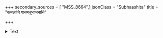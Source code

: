 +++
secondary_sources = [ "MSS_8664",]
jsonClass = "Subhaashita"
title = "कमलानि पानमधुभाजनानि"

+++

<details><summary>Text</summary>

कमलानि पानमधुभाजनानि नः पिदधाति यः स विधुरेष गोचरः।  
इति रोषणैरिव मधुव्रतैर्धुतं दधती मुखं सुरभिचारुमारुतम्॥
</details>
